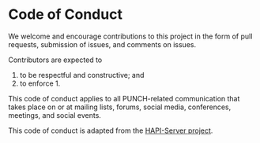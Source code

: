 # Code of Conduct

We welcome and encourage contributions to this project in the form of pull requests, submission of issues, and comments on issues.

Contributors are expected to
1. to be respectful and constructive; and
2. to enforce 1.

This code of conduct applies to all PUNCH-related communication that takes place on or at mailing lists, forums, social media, conferences, meetings, and social events.

This code of conduct is adapted from the [HAPI-Server project](https://github.com/hapi-server/client-python/blob/master/CODE_OF_CONDUCT.md).
